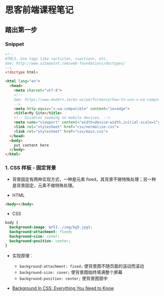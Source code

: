 # 思客前端课程笔记

## 踏出第一步

### Snippet

```html
<!--
HTML5. Use tags like <article>, <section>, etc.
See: http://www.sitepoint.com/web-foundations/doctypes/
-->
<!doctype html>

<html lang="en">
  <head>
    <meta charset="utf-8">
    <!--
    See: https://www.modern.ie/en-us/performance/how-to-use-x-ua-compatible
    -->
    <meta http-equiv="x-ua-compatible" content="ie=edge">
    <title>My Site</title>
    <!-- Disables zooming on mobile devices. -->
    <meta name="viewport" content="width=device-width,initial-scale=1">
    <link rel="stylesheet" href="css/normalize.css">
    <link rel="stylesheet" href="css/main.css">
  </head>
  <body>
    put content here
  </body>
</html>

```

### 1. CSS 样板 - 固定背景

- 背景固定有两种实现方式，一种是元素 fixed，其背景不做特殊处理；另一种是背景固定，元素不做特殊处理。

- HTML

```html
<body></body>
```

- CSS

```css
body {
  background-image: url(../img/bg5.jpg);
  background-attachment: fixed;
  background-size: cover;
  background-position: center;
}
```

- 实现原理：
  - `background-attachment: fixed;` 使背景图不随页面的滚动而滚动
  - `background-size: cover;` 使背景图始终填满整个屏幕
  - `background-position: center;` 使背景图居中

- [Background In CSS: Everything You Need to Know](http://www.smashingmagazine.com/2009/09/backgrounds-in-css-everything-you-need-to-know/)
